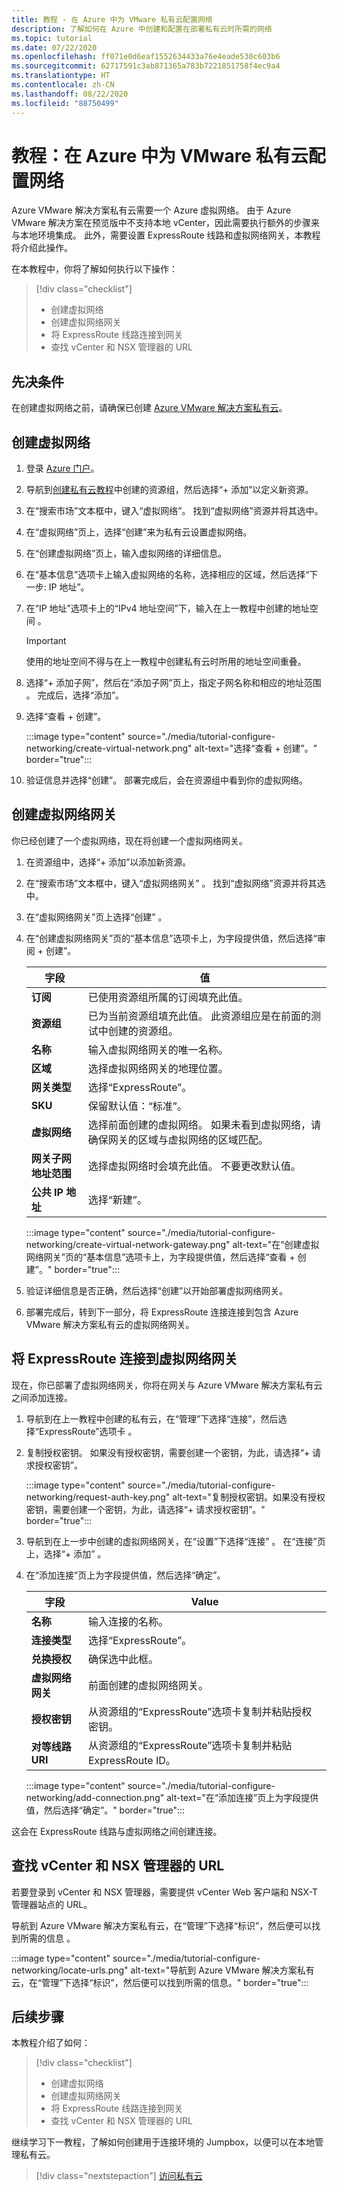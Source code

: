```yaml
---
title: 教程 - 在 Azure 中为 VMware 私有云配置网络
description: 了解如何在 Azure 中创建和配置在部署私有云时所需的网络
ms.topic: tutorial
ms.date: 07/22/2020
ms.openlocfilehash: ff071e0d6eaf1552634433a76e4eade530c603b6
ms.sourcegitcommit: 62717591c3ab871365a783b7221851758f4ec9a4
ms.translationtype: HT
ms.contentlocale: zh-CN
ms.lasthandoff: 08/22/2020
ms.locfileid: "88750499"
---
```

# <a name="tutorial-configure-networking-for-your-vmware-private-cloud-in-azure"></a>教程：在 Azure 中为 VMware 私有云配置网络

Azure VMware 解决方案私有云需要一个 Azure 虚拟网络。 由于 Azure VMware 解决方案在预览版中不支持本地 vCenter，因此需要执行额外的步骤来与本地环境集成。 此外，需要设置 ExpressRoute 线路和虚拟网络网关，本教程将介绍此操作。

在本教程中，你将了解如何执行以下操作：

> [!div class="checklist"]
> * 创建虚拟网络
> * 创建虚拟网络网关
> * 将 ExpressRoute 线路连接到网关
> * 查找 vCenter 和 NSX 管理器的 URL

## <a name="prerequisites"></a>先决条件 
在创建虚拟网络之前，请确保已创建 [Azure VMware 解决方案私有云](tutorial-create-private-cloud.md)。 

## <a name="create-a-virtual-network"></a>创建虚拟网络

1. 登录 [Azure 门户](https://portal.azure.com)。

1. 导航到[创建私有云教程](tutorial-create-private-cloud.md)中创建的资源组，然后选择“+ 添加”以定义新资源。 

1. 在“搜索市场”文本框中，键入“虚拟网络”。 找到“虚拟网络”资源并将其选中。

1. 在“虚拟网络”页上，选择“创建”来为私有云设置虚拟网络。

1. 在“创建虚拟网络”页上，输入虚拟网络的详细信息。

1. 在“基本信息”选项卡上输入虚拟网络的名称，选择相应的区域，然后选择“下一步: IP 地址”。

1. 在“IP 地址”选项卡上的“IPv4 地址空间”下，输入在上一教程中创建的地址空间 。

   > [!IMPORTANT]
   > 使用的地址空间不得与在上一教程中创建私有云时所用的地址空间重叠。

1. 选择“+ 添加子网”，然后在“添加子网”页上，指定子网名称和相应的地址范围 。 完成后，选择“添加”。

1. 选择“查看 + 创建”。

   :::image type="content" source="./media/tutorial-configure-networking/create-virtual-network.png" alt-text="选择“查看 + 创建”。" border="true":::

1. 验证信息并选择“创建”。 部署完成后，会在资源组中看到你的虚拟网络。

## <a name="create-a-virtual-network-gateway"></a>创建虚拟网络网关

你已经创建了一个虚拟网络，现在将创建一个虚拟网络网关。

1. 在资源组中，选择“+ 添加”以添加新资源。

1. 在“搜索市场”文本框中，键入“虚拟网络网关” 。 找到“虚拟网络”资源并将其选中。

1. 在“虚拟网络网关”页上选择“创建” 。

1. 在“创建虚拟网络网关”页的“基本信息”选项卡上，为字段提供值，然后选择“审阅 + 创建”。 

   | 字段 | 值 |
   | --- | --- |
   | **订阅** | 已使用资源组所属的订阅填充此值。 |
   | **资源组** | 已为当前资源组填充此值。 此资源组应是在前面的测试中创建的资源组。 |
   | **名称** | 输入虚拟网络网关的唯一名称。 |
   | **区域** | 选择虚拟网络网关的地理位置。 |
   | **网关类型** | 选择“ExpressRoute”。 |
   | **SKU** | 保留默认值：“标准”。 |
   | **虚拟网络** | 选择前面创建的虚拟网络。 如果未看到虚拟网络，请确保网关的区域与虚拟网络的区域匹配。 |
   | **网关子网地址范围** | 选择虚拟网络时会填充此值。 不要更改默认值。 |
   | **公共 IP 地址** | 选择“新建”。 |

   :::image type="content" source="./media/tutorial-configure-networking/create-virtual-network-gateway.png" alt-text="在“创建虚拟网络网关”页的“基本信息”选项卡上，为字段提供值，然后选择“查看 + 创建”。" border="true":::

1. 验证详细信息是否正确，然后选择“创建”以开始部署虚拟网络网关。 
1. 部署完成后，转到下一部分，将 ExpressRoute 连接连接到包含 Azure VMware 解决方案私有云的虚拟网络网关。

## <a name="connect-expressroute-to-the-virtual-network-gateway"></a>将 ExpressRoute 连接到虚拟网络网关

现在，你已部署了虚拟网络网关，你将在网关与 Azure VMware 解决方案私有云之间添加连接。

1. 导航到在上一教程中创建的私有云，在“管理”下选择“连接”，然后选择“ExpressRoute”选项卡  。

1. 复制授权密钥。 如果没有授权密钥，需要创建一个密钥，为此，请选择“+ 请求授权密钥”。

   :::image type="content" source="./media/tutorial-configure-networking/request-auth-key.png" alt-text="复制授权密钥。如果没有授权密钥，需要创建一个密钥，为此，请选择“+ 请求授权密钥”。" border="true":::

1. 导航到在上一步中创建的虚拟网络网关，在“设置”下选择“连接” 。 在“连接”页上，选择“+ 添加” 。

1. 在“添加连接”页上为字段提供值，然后选择“确定”。 

   | 字段 | Value |
   | --- | --- |
   | **名称**  | 输入连接的名称。  |
   | **连接类型**  | 选择“ExpressRoute”。  |
   | **兑换授权**  | 确保选中此框。  |
   | **虚拟网络网关** | 前面创建的虚拟网络网关。  |
   | **授权密钥**  | 从资源组的“ExpressRoute”选项卡复制并粘贴授权密钥。 |
   | **对等线路 URI**  | 从资源组的“ExpressRoute”选项卡复制并粘贴 ExpressRoute ID。  |

   :::image type="content" source="./media/tutorial-configure-networking/add-connection.png" alt-text="在“添加连接”页上为字段提供值，然后选择“确定”。" border="true":::

这会在 ExpressRoute 线路与虚拟网络之间创建连接。



## <a name="locate-the-urls-for-vcenter-and-nsx-manager"></a>查找 vCenter 和 NSX 管理器的 URL

若要登录到 vCenter 和 NSX 管理器，需要提供 vCenter Web 客户端和 NSX-T 管理器站点的 URL。 

导航到 Azure VMware 解决方案私有云，在“管理”下选择“标识”，然后便可以找到所需的信息 。

:::image type="content" source="./media/tutorial-configure-networking/locate-urls.png" alt-text="导航到 Azure VMware 解决方案私有云，在“管理”下选择“标识”，然后便可以找到所需的信息。" border="true":::

## <a name="next-steps"></a>后续步骤

本教程介绍了如何：

> [!div class="checklist"]
> * 创建虚拟网络
> * 创建虚拟网络网关
> * 将 ExpressRoute 线路连接到网关
> * 查找 vCenter 和 NSX 管理器的 URL

继续学习下一教程，了解如何创建用于连接环境的 Jumpbox，以便可以在本地管理私有云。

> [!div class="nextstepaction"]
> [访问私有云](tutorial-access-private-cloud.md)
